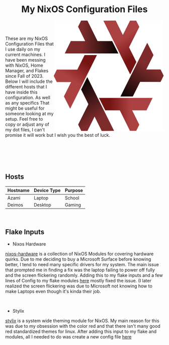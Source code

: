 <h1 align="center">
  My NixOS Configuration Files
</h1>

<img align="right" width="350" height="350" src="Assets/Other/Nix_Snowflake_Logo.svg">

<br>

<br>

These are my NixOS Configuration Files that I use daily on my current machines.
I have been messing with NixOS, Home Manager, and Flakes since Fall of 2023. 
Below I will include the different hosts that I have inside this configuration.
As well as any specifics That might be useful for someone looking at my setup.
Feel free to copy or adjust any of my dot files, I can't promise it will work but 
I wish you the best of luck.

<br>

<br>

<br>

<br>

## Hosts

| Hostname | Device Type | Purpose      |
|----------|-------------|--------------|
| Azami    | Laptop      | School       |
| Deimos   | Desktop     | Gaming       |

<br>

## Flake Inputs

- Nixos Hardware

[nixos-hardware](https://github.com/NixOS/nixos-hardware.git) is a collection of NixOS Modules for covering hardware quirks. Due to me deciding to buy a Microsoft Surface before knowing better, I tend to need many specific drivers for my system. The     main issue that prompted me in finding a fix was the laptop failing to power off fully and the screen flickering randomly. Adding this to my flake inputs and a few lines of Config to my flake modules [here](https://github.com/Steven-S1020/Nixos-Configuration/blob/e0d55644fd67f45364d4b5bd64139e7b2ba4f110/flake.nix#L27-L28) mostly fixed the issue. (I later realized the screen flickering was due to Microsoft not knowing how to make Laptops even though it's kinda their job.

<br>

- Stylix

[stylix](https://github.com/danth/stylix.git) is a system wide theming module for NixOS. My main reason for this was due to my obsession with the color red and that there isn't many good red standardized themes for linux. After adding this input to my flake and modules, all I needed to do was create a new config file [here](https://github.com/Steven-S1020/Nixos-Configuration/blob/e0d55644fd67f45364d4b5bd64139e7b2ba4f110/Modules/Configs/stylix.nix)





